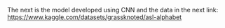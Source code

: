 The next is the model developed using CNN and the data in the next link:
https://www.kaggle.com/datasets/grassknoted/asl-alphabet
